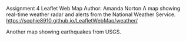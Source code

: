 Assignment 4
Leaflet Web Map
Author: Amanda Norton
A map showing real-time weather radar and alerts from the National Weather Service.
https://sophie8910.github.io/LeafletWebMap/weather/

Another map showing earthquakes from USGS.
